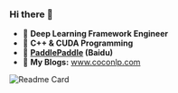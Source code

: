 ### Hi there 👋


- 🔭 **Deep Learning Framework Engineer**
- 🌱 **C++ & CUDA Programming**
- 👯 **[PaddlePaddle](https://github.com/PaddlePaddle/Paddle) (Baidu)**
- 💬 **My Blogs:** www.coconlp.com


![Readme Card](https://github-readme-stats.vercel.app/api?username=Aurelius84)


